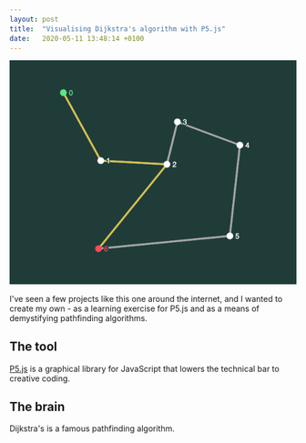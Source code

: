 ```yaml
---
layout: post
title:  "Visualising Dijkstra's algorithm with P5.js"
date:   2020-05-11 13:48:14 +0100
---
```


![screenshot of tool](/assets/images/dijkstra.png)

I've seen a few projects like this one around the internet, and I wanted to create my own - as a learning exercise for P5.js and as a means of demystifying pathfinding algorithms. 

## The tool

[P5.js](https://p5js.org/) is a graphical library for JavaScript that lowers the technical bar to creative coding. 

## The brain

Dijkstra's is a famous pathfinding algorithm.